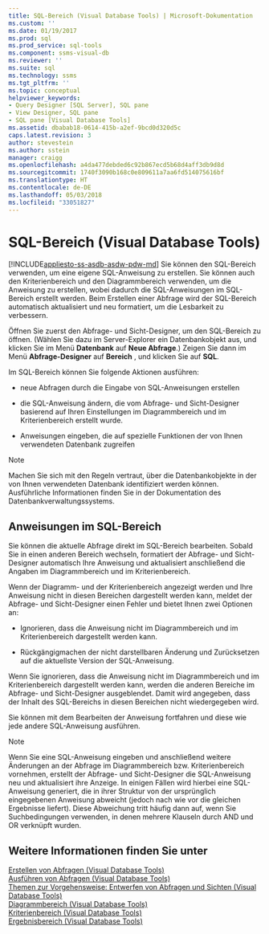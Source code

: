 ```yaml
---
title: SQL-Bereich (Visual Database Tools) | Microsoft-Dokumentation
ms.custom: ''
ms.date: 01/19/2017
ms.prod: sql
ms.prod_service: sql-tools
ms.component: ssms-visual-db
ms.reviewer: ''
ms.suite: sql
ms.technology: ssms
ms.tgt_pltfrm: ''
ms.topic: conceptual
helpviewer_keywords:
- Query Designer [SQL Server], SQL pane
- View Designer, SQL pane
- SQL pane [Visual Database Tools]
ms.assetid: dbabab18-0614-415b-a2ef-9bcd0d320d5c
caps.latest.revision: 3
author: stevestein
ms.author: sstein
manager: craigg
ms.openlocfilehash: a4da477debded6c92b867ecd5b68d4aff3db9d8d
ms.sourcegitcommit: 1740f3090b168c0e809611a7aa6fd514075616bf
ms.translationtype: HT
ms.contentlocale: de-DE
ms.lasthandoff: 05/03/2018
ms.locfileid: "33051827"
---
```

# <a name="sql-pane-visual-database-tools"></a>SQL-Bereich (Visual Database Tools)
[!INCLUDE[appliesto-ss-asdb-asdw-pdw-md](../../includes/appliesto-ss-asdb-asdw-pdw-md.md)]
Sie können den SQL-Bereich verwenden, um eine eigene SQL-Anweisung zu erstellen. Sie können auch den Kriterienbereich und den Diagrammbereich verwenden, um die Anweisung zu erstellen, wobei dadurch die SQL-Anweisungen im SQL-Bereich erstellt werden. Beim Erstellen einer Abfrage wird der SQL-Bereich automatisch aktualisiert und neu formatiert, um die Lesbarkeit zu verbessern.  
  
Öffnen Sie zuerst den Abfrage- und Sicht-Designer, um den SQL-Bereich zu öffnen. (Wählen Sie dazu im Server-Explorer ein Datenbankobjekt aus, und klicken Sie im Menü **Datenbank** auf **Neue Abfrage**.) Zeigen Sie dann im Menü **Abfrage-Designer** auf **Bereich** , und klicken Sie auf **SQL**.  
  
Im SQL-Bereich können Sie folgende Aktionen ausführen:  
  
-   neue Abfragen durch die Eingabe von SQL-Anweisungen erstellen  
  
-   die SQL-Anweisung ändern, die vom Abfrage- und Sicht-Designer basierend auf Ihren Einstellungen im Diagrammbereich und im Kriterienbereich erstellt wurde.  
  
-   Anweisungen eingeben, die auf spezielle Funktionen der von Ihnen verwendeten Datenbank zugreifen  
  
> [!NOTE]  
> Machen Sie sich mit den Regeln vertraut, über die Datenbankobjekte in der von Ihnen verwendeten Datenbank identifiziert werden können. Ausführliche Informationen finden Sie in der Dokumentation des Datenbankverwaltungssystems.  
  
## <a name="statements-in-the-sql-pane"></a>Anweisungen im SQL-Bereich  
Sie können die aktuelle Abfrage direkt im SQL-Bereich bearbeiten. Sobald Sie in einen anderen Bereich wechseln, formatiert der Abfrage- und Sicht-Designer automatisch Ihre Anweisung und aktualisiert anschließend die Angaben im Diagrammbereich und im Kriterienbereich.  
  
Wenn der Diagramm- und der Kriterienbereich angezeigt werden und Ihre Anweisung nicht in diesen Bereichen dargestellt werden kann, meldet der Abfrage- und Sicht-Designer einen Fehler und bietet Ihnen zwei Optionen an:  
  
-   Ignorieren, dass die Anweisung nicht im Diagrammbereich und im Kriterienbereich dargestellt werden kann.  
  
-   Rückgängigmachen der nicht darstellbaren Änderung und Zurücksetzen auf die aktuellste Version der SQL-Anweisung.  
  
Wenn Sie ignorieren, dass die Anweisung nicht im Diagrammbereich und im Kriterienbereich dargestellt werden kann, werden die anderen Bereiche im Abfrage- und Sicht-Designer ausgeblendet. Damit wird angegeben, dass der Inhalt des SQL-Bereichs in diesen Bereichen nicht wiedergegeben wird.  
  
Sie können mit dem Bearbeiten der Anweisung fortfahren und diese wie jede andere SQL-Anweisung ausführen.  
  
> [!NOTE]  
> Wenn Sie eine SQL-Anweisung eingeben und anschließend weitere Änderungen an der Abfrage im Diagrammbereich bzw. Kriterienbereich vornehmen, erstellt der Abfrage- und Sicht-Designer die SQL-Anweisung neu und aktualisiert ihre Anzeige. In einigen Fällen wird hierbei eine SQL-Anweisung generiert, die in ihrer Struktur von der ursprünglich eingegebenen Anweisung abweicht (jedoch nach wie vor die gleichen Ergebnisse liefert). Diese Abweichung tritt häufig dann auf, wenn Sie Suchbedingungen verwenden, in denen mehrere Klauseln durch AND und OR verknüpft wurden.  
  
## <a name="see-also"></a>Weitere Informationen finden Sie unter  
[Erstellen von Abfragen &#40;Visual Database Tools&#41;](../../ssms/visual-db-tools/create-queries-visual-database-tools.md)  
[Ausführen von Abfragen &#40;Visual Database Tools&#41;](../../ssms/visual-db-tools/run-queries-visual-database-tools.md)  
[Themen zur Vorgehensweise: Entwerfen von Abfragen und Sichten &#40;Visual Database Tools&#41;](../../ssms/visual-db-tools/design-queries-and-views-how-to-topics-visual-database-tools.md)  
[Diagrammbereich &#40;Visual Database Tools&#41;](../../ssms/visual-db-tools/diagram-pane-visual-database-tools.md)  
[Kriterienbereich &#40;Visual Database Tools&#41;](../../ssms/visual-db-tools/criteria-pane-visual-database-tools.md)  
[Ergebnisbereich &#40;Visual Database Tools&#41;](../../ssms/visual-db-tools/results-pane-visual-database-tools.md)  
  
